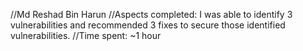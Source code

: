 //Md Reshad Bin Harun
//Aspects completed:
I was able to identify 3 vulnerabilities and recommended 3 fixes to secure those identified vulnerabilities.
//Time spent: ~1 hour
